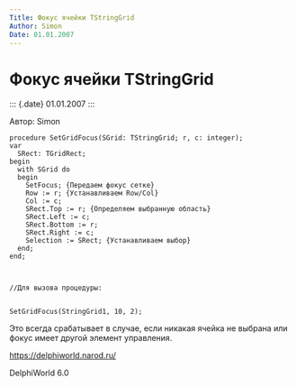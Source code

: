 ```yaml
---
Title: Фокус ячейки TStringGrid
Author: Simon
Date: 01.01.2007
---
```



Фокус ячейки TStringGrid
========================

::: {.date}
01.01.2007
:::

Автор: Simon

    procedure SetGridFocus(SGrid: TStringGrid; r, c: integer);
    var
      SRect: TGridRect;
    begin
      with SGrid do
      begin
        SetFocus; {Передаем фокус сетке}
        Row := r; {Устанавливаем Row/Col}
        Col := c;
        SRect.Top := r; {Определяем выбранную область}
        SRect.Left := c;
        SRect.Bottom := r;
        SRect.Right := c;
        Selection := SRect; {Устанавливаем выбор}
      end;
    end;
     
     
     
    //Для вызова процедуры:
     
     
    SetGridFocus(StringGrid1, 10, 2);

Это всегда срабатывает в случае, если никакая ячейка не выбрана или
фокус имеет другой элемент управления.

<https://delphiworld.narod.ru/>

DelphiWorld 6.0

